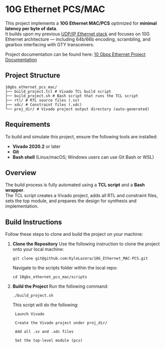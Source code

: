 # 10G Ethernet PCS/MAC

This project implements a **10G Ethernet MAC/PCS** optimized for **minimal latency per byte of data**.  
It builds upon my previous [UDP/IP Ethernet stack](https://github.com/KyleLazera/udp-ip-mac-core) and focuses on 10G Ethernet architecture — including 64b/66b encoding, scrambling, and gearbox interfacing with GTY transceivers.

Project documentation can be found here: [10 Gbps Ethernet Project Documentation](https://docs.google.com/document/d/1BccegNxokFsk6skow2dmSL8w7UbbWKO5YEqboq8Fin8/edit?tab=t.0)

## Project Structure

```
10gbs_ethernet_pcs_mac/
├── build_project.tcl # Vivado TCL build script
├── build_project.sh # Bash script that runs the TCL script
├── rtl/ # RTL source files (.sv)
├── xdc/ # Constraint files (.xdc)
└── proj_dir/ # Vivado project output directory (auto-generated)
```

## Requirements

To build and simulate this project, ensure the following tools are installed:

- **Vivado 2020.2** or later  
- **Git**  
- **Bash shell** (Linux/macOS; Windows users can use Git Bash or WSL)

## Overview

The build process is fully automated using a **TCL script** and a **Bash wrapper**.  
The TCL script creates a Vivado project, adds all RTL and constraint files, sets the top module, and prepares the design for synthesis and implementation.

## Build Instructions

Follow these steps to clone and build the project on your machine:

1. **Clone the Repository**
    Use the following instruction to clone the project onto your local machine:

    `git clone git@github.com:KyleLazera/10G_Ethernet_MAC-PCS.git`

    Navigate to the scripts folder within the local repo:
    
    `cd 10gbs_ethernet_pcs_mac/scripts`

2. **Build the Project**
    Run the following command:

    `./build_project.sh`

    This script will do the following: 

        Launch Vivado 

        Create the Vivado project under proj_dir/

        Add all .sv and .xdc files

        Set the top-level module (pcs)

